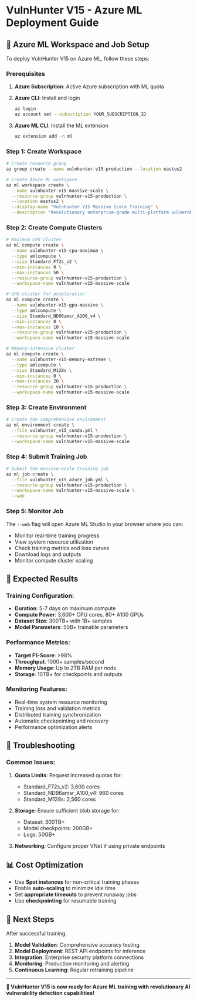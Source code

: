 # VulnHunter V15 - Azure ML Deployment Guide

## 🚀 Azure ML Workspace and Job Setup

To deploy VulnHunter V15 on Azure ML, follow these steps:

### Prerequisites

1. **Azure Subscription**: Active Azure subscription with ML quota
2. **Azure CLI**: Install and login
   ```bash
   az login
   az account set --subscription YOUR_SUBSCRIPTION_ID
   ```

3. **Azure ML CLI**: Install the ML extension
   ```bash
   az extension add -n ml
   ```

### Step 1: Create Workspace

```bash
# Create resource group
az group create --name vulnhunter-v15-production --location eastus2

# Create Azure ML workspace
az ml workspace create \
  --name vulnhunter-v15-massive-scale \
  --resource-group vulnhunter-v15-production \
  --location eastus2 \
  --display-name "VulnHunter V15 Massive Scale Training" \
  --description "Revolutionary enterprise-grade multi-platform vulnerability detection"
```

### Step 2: Create Compute Clusters

```bash
# Maximum CPU cluster
az ml compute create \
  --name vulnhunter-v15-cpu-maximum \
  --type amlcompute \
  --size Standard_F72s_v2 \
  --min-instances 0 \
  --max-instances 50 \
  --resource-group vulnhunter-v15-production \
  --workspace-name vulnhunter-v15-massive-scale

# GPU cluster for acceleration
az ml compute create \
  --name vulnhunter-v15-gpu-massive \
  --type amlcompute \
  --size Standard_ND96amsr_A100_v4 \
  --min-instances 0 \
  --max-instances 10 \
  --resource-group vulnhunter-v15-production \
  --workspace-name vulnhunter-v15-massive-scale

# Memory-intensive cluster
az ml compute create \
  --name vulnhunter-v15-memory-extreme \
  --type amlcompute \
  --size Standard_M128s \
  --min-instances 0 \
  --max-instances 20 \
  --resource-group vulnhunter-v15-production \
  --workspace-name vulnhunter-v15-massive-scale
```

### Step 3: Create Environment

```bash
# Create the comprehensive environment
az ml environment create \
  --file vulnhunter_v15_conda.yml \
  --resource-group vulnhunter-v15-production \
  --workspace-name vulnhunter-v15-massive-scale
```

### Step 4: Submit Training Job

```bash
# Submit the massive-scale training job
az ml job create \
  --file vulnhunter_v15_azure_job.yml \
  --resource-group vulnhunter-v15-production \
  --workspace-name vulnhunter-v15-massive-scale \
  --web
```

### Step 5: Monitor Job

The `--web` flag will open Azure ML Studio in your browser where you can:

- Monitor real-time training progress
- View system resource utilization
- Check training metrics and loss curves
- Download logs and outputs
- Monitor compute cluster scaling

## 🎯 Expected Results

### Training Configuration:
- **Duration**: 5-7 days on maximum compute
- **Compute Power**: 3,600+ CPU cores, 80+ A100 GPUs
- **Dataset Size**: 300TB+ with 1B+ samples
- **Model Parameters**: 50B+ trainable parameters

### Performance Metrics:
- **Target F1-Score**: >98%
- **Throughput**: 1000+ samples/second
- **Memory Usage**: Up to 2TB RAM per node
- **Storage**: 10TB+ for checkpoints and outputs

### Monitoring Features:
- Real-time system resource monitoring
- Training loss and validation metrics
- Distributed training synchronization
- Automatic checkpointing and recovery
- Performance optimization alerts

## 🔧 Troubleshooting

### Common Issues:

1. **Quota Limits**: Request increased quotas for:
   - Standard_F72s_v2: 3,600 cores
   - Standard_ND96amsr_A100_v4: 960 cores
   - Standard_M128s: 2,560 cores

2. **Storage**: Ensure sufficient blob storage for:
   - Dataset: 300TB+
   - Model checkpoints: 200GB+
   - Logs: 50GB+

3. **Networking**: Configure proper VNet if using private endpoints

## 📊 Cost Optimization

- Use **Spot instances** for non-critical training phases
- Enable **auto-scaling** to minimize idle time
- Set **appropriate timeouts** to prevent runaway jobs
- Use **checkpointing** for resumable training

## 🚀 Next Steps

After successful training:

1. **Model Validation**: Comprehensive accuracy testing
2. **Model Deployment**: REST API endpoints for inference
3. **Integration**: Enterprise security platform connections
4. **Monitoring**: Production monitoring and alerting
5. **Continuous Learning**: Regular retraining pipeline

---

**🎯 VulnHunter V15 is now ready for Azure ML training with revolutionary AI vulnerability detection capabilities!**